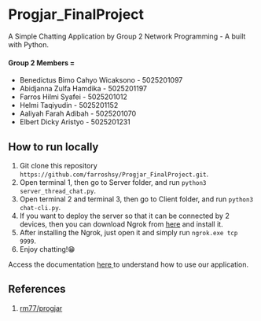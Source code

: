 # Progjar_FinalProject

A Simple Chatting Application by Group 2 Network Programming - A built with Python.
<br />

#### Group 2 Members =

- Benedictus Bimo Cahyo Wicaksono - 5025201097
- Abidjanna Zulfa Hamdika - 5025201197
- Farros Hilmi Syafei - 5025201012
- Helmi Taqiyudin - 5025201152
- Aaliyah Farah Adibah - 5025201070
- Elbert Dicky Aristyo - 5025201231

## How to run locally

1.  Git clone this repository `https://github.com/farroshsy/Progjar_FinalProject.git`.
2.  Open terminal 1, then go to Server folder, and run `python3 server_thread_chat.py`.
3.  Open terminal 2 and terminal 3, then go to Client folder, and run `python3 chat-cli.py`.
4.  If you want to deploy the server so that it can be connected by 2 devices, then you can download Ngrok from <a href="https://ngrok.com/download" target="_blank">here</a> and install it.
5.  After installing the Ngrok, just open it and simply run `ngrok.exe tcp 9999`.
6.  Enjoy chatting!😁

Access the documentation <a href='https://github.com/farroshsy/Progjar_FinalProject/blob/main/documentation/DOCUMENTATION.md' target='_blank'>here </a> to understand how to use our application.
<br />

## References

1. <a href='https://github.com/rm77/progjar' target='_blank'>rm77/progjar</a>
